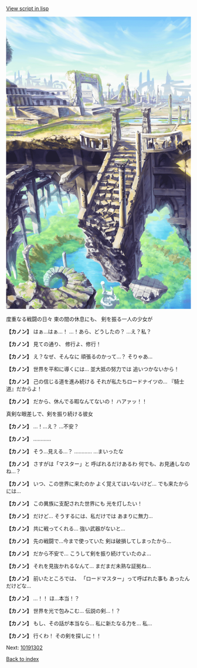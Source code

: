 [View script in lisp](../scripts/10191301.txt)

![antiquity.png](../images/backgrounds/antiquity.png)

度重なる戦闘の日々
束の間の休息にも、
剣を振る一人の少女が

**【カノン】**
はぁ…はぁ…！
…！あら、どうしたの？
…え？私？

**【カノン】**
見ての通り、
修行よ、修行！

**【カノン】**
え？なぜ、そんなに
頑張るのかって…？
そりゃあ…

**【カノン】**
世界を平和に導くには…
並大抵の努力では
追いつかないから！

**【カノン】**
己の信じる道を進み続ける
それが私たちロードナイツの…
『騎士道』だからよ！

**【カノン】**
だから、休んでる暇なんてないの！
ハアァッ！！

真剣な眼差しで、剣を振り続ける彼女

**【カノン】**
…！…え？
…不安？

**【カノン】**
…………

**【カノン】**
そう…見える…？
…………
…まいったな

**【カノン】**
さすがは「マスター」と
呼ばれるだけあるわ
何でも、お見通しなのね…？

**【カノン】**
いつ、この世界に来たのか
よく覚えてはいないけど…
でも来たからには…

**【カノン】**
この異族に支配された世界にも
光を灯したい！

**【カノン】**
だけど…
そうするには、私だけでは
あまりに無力…

**【カノン】**
共に戦ってくれる…
強い武器がないと…

**【カノン】**
先の戦闘で…今まで使っていた
剣は破損してしまったから…

**【カノン】**
だから不安で…
こうして剣を振り続けていたのよ…

**【カノン】**
それを見抜かれるなんて…
まだまだ未熟な証拠ね…

**【カノン】**
前いたところでは、
「ロードマスター」って呼ばれた事も
あったんだけどな…

**【カノン】**
…！！
ほ…本当！？

**【カノン】**
世界を光で包みこむ…
伝説の剣…！？

**【カノン】**
もし、その話が本当なら…
私に新たなる力を…
私…

**【カノン】**
行くわ！
その剣を探しに！！

Next: [10191302](10191302.md)

[Back to index](index.md)
